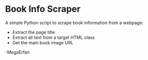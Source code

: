 # Book Info Scraper

A simple Python script to scrape book information from a webpage:  
- Extract the page title  
- Extract all text from a target HTML class  
- Get the main book image URL  

-MegaErfan